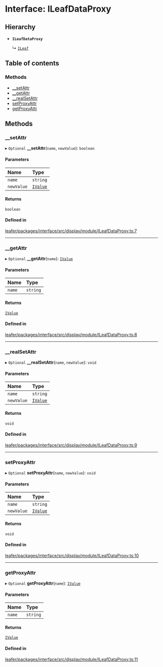 # Interface: ILeafDataProxy

## Hierarchy

- **`ILeafDataProxy`**

  ↳ [`ILeaf`](ILeaf.md)

## Table of contents

### Methods

- [\_\_setAttr](ILeafDataProxy.md#__setattr)
- [\_\_getAttr](ILeafDataProxy.md#__getattr)
- [\_\_realSetAttr](ILeafDataProxy.md#__realsetattr)
- [setProxyAttr](ILeafDataProxy.md#setproxyattr)
- [getProxyAttr](ILeafDataProxy.md#getproxyattr)

## Methods

### \_\_setAttr

▸ `Optional` **__setAttr**(`name`, `newValue`): `boolean`

#### Parameters

| Name | Type |
| :------ | :------ |
| `name` | `string` |
| `newValue` | [`IValue`](../modules.md#ivalue) |

#### Returns

`boolean`

#### Defined in

[leafer/packages/interface/src/display/module/ILeafDataProxy.ts:7](https://github.com/leaferjs/leafer/blob/27a24ec/packages/interface/src/display/module/ILeafDataProxy.ts#L7)

___

### \_\_getAttr

▸ `Optional` **__getAttr**(`name`): [`IValue`](../modules.md#ivalue)

#### Parameters

| Name | Type |
| :------ | :------ |
| `name` | `string` |

#### Returns

[`IValue`](../modules.md#ivalue)

#### Defined in

[leafer/packages/interface/src/display/module/ILeafDataProxy.ts:8](https://github.com/leaferjs/leafer/blob/27a24ec/packages/interface/src/display/module/ILeafDataProxy.ts#L8)

___

### \_\_realSetAttr

▸ `Optional` **__realSetAttr**(`name`, `newValue`): `void`

#### Parameters

| Name | Type |
| :------ | :------ |
| `name` | `string` |
| `newValue` | [`IValue`](../modules.md#ivalue) |

#### Returns

`void`

#### Defined in

[leafer/packages/interface/src/display/module/ILeafDataProxy.ts:9](https://github.com/leaferjs/leafer/blob/27a24ec/packages/interface/src/display/module/ILeafDataProxy.ts#L9)

___

### setProxyAttr

▸ `Optional` **setProxyAttr**(`name`, `newValue`): `void`

#### Parameters

| Name | Type |
| :------ | :------ |
| `name` | `string` |
| `newValue` | [`IValue`](../modules.md#ivalue) |

#### Returns

`void`

#### Defined in

[leafer/packages/interface/src/display/module/ILeafDataProxy.ts:10](https://github.com/leaferjs/leafer/blob/27a24ec/packages/interface/src/display/module/ILeafDataProxy.ts#L10)

___

### getProxyAttr

▸ `Optional` **getProxyAttr**(`name`): [`IValue`](../modules.md#ivalue)

#### Parameters

| Name | Type |
| :------ | :------ |
| `name` | `string` |

#### Returns

[`IValue`](../modules.md#ivalue)

#### Defined in

[leafer/packages/interface/src/display/module/ILeafDataProxy.ts:11](https://github.com/leaferjs/leafer/blob/27a24ec/packages/interface/src/display/module/ILeafDataProxy.ts#L11)
